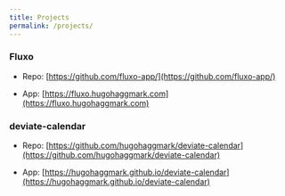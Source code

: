 ```yaml
---
title: Projects
permalink: /projects/
---
```


### Fluxo

- Repo: [https://github.com/fluxo-app/](https://github.com/fluxo-app/)

- App: [https://fluxo.hugohaggmark.com](https://fluxo.hugohaggmark.com)

### deviate-calendar

- Repo: [https://github.com/hugohaggmark/deviate-calendar](https://github.com/hugohaggmark/deviate-calendar)

- App: [https://hugohaggmark.github.io/deviate-calendar](https://hugohaggmark.github.io/deviate-calendar)
